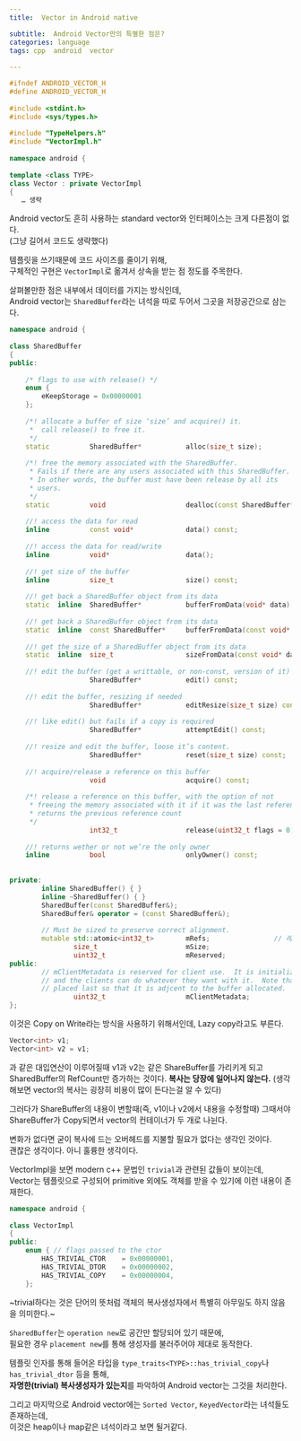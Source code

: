 ```yaml
---
title:  Vector in Android native

subtitle:  Android Vector만의 특별한 점은?
categories: language  
tags: cpp  android  vector
 
---
```


  
  
```cpp  
#ifndef ANDROID_VECTOR_H  
#define ANDROID_VECTOR_H  
  
#include <stdint.h>  
#include <sys/types.h>  
  
#include "TypeHelpers.h"  
#include "VectorImpl.h"  
  
namespace android {  
  
template <class TYPE>  
class Vector : private VectorImpl  
{  
   … 생략  
```  
  
Android vector도 흔히 사용하는 standard vector와 인터페이스는 크게 다른점이 없다.  
(그냥 길어서 코드도 생략했다)  
  
템플릿을 쓰기때문에 코드 사이즈를 줄이기 위해,  
구체적인 구현은 `VectorImpl`로 옮겨서 상속을 받는 점 정도를 주목한다.  
  
살펴볼만한 점은 내부에서 데이터를 가지는 방식인데,  
Android vector는 `SharedBuffer`라는 녀석을 따로 두어서 그곳을 저장공간으로 삼는다.  
  
```cpp  
namespace android {  
  
class SharedBuffer  
{  
public:  
  
    /* flags to use with release() */  
    enum {  
        eKeepStorage = 0x00000001  
    };  
  
    /*! allocate a buffer of size ‘size’ and acquire() it.  
     *  call release() to free it.  
     */  
    static          SharedBuffer*           alloc(size_t size);  
      
    /*! free the memory associated with the SharedBuffer.  
     * Fails if there are any users associated with this SharedBuffer.  
     * In other words, the buffer must have been release by all its  
     * users.  
     */  
    static          void                    dealloc(const SharedBuffer* released);  
  
    //! access the data for read  
    inline          const void*             data() const;  
      
    //! access the data for read/write  
    inline          void*                   data();  
  
    //! get size of the buffer  
    inline          size_t                  size() const;  
   
    //! get back a SharedBuffer object from its data  
    static  inline  SharedBuffer*           bufferFromData(void* data);  
      
    //! get back a SharedBuffer object from its data  
    static  inline  const SharedBuffer*     bufferFromData(const void* data);  
  
    //! get the size of a SharedBuffer object from its data  
    static  inline  size_t                  sizeFromData(const void* data);  
      
    //! edit the buffer (get a writtable, or non-const, version of it)  
                    SharedBuffer*           edit() const;  
  
    //! edit the buffer, resizing if needed  
                    SharedBuffer*           editResize(size_t size) const;  
  
    //! like edit() but fails if a copy is required  
                    SharedBuffer*           attemptEdit() const;  
      
    //! resize and edit the buffer, loose it’s content.  
                    SharedBuffer*           reset(size_t size) const;  
  
    //! acquire/release a reference on this buffer  
                    void                    acquire() const;  
                      
    /*! release a reference on this buffer, with the option of not  
     * freeing the memory associated with it if it was the last reference  
     * returns the previous reference count  
     */       
                    int32_t                 release(uint32_t flags = 0) const;  
      
    //! returns wether or not we’re the only owner  
    inline          bool                    onlyOwner() const;  
      
  
private:  
        inline SharedBuffer() { }  
        inline ~SharedBuffer() { }  
        SharedBuffer(const SharedBuffer&);  
        SharedBuffer& operator = (const SharedBuffer&);  
   
        // Must be sized to preserve correct alignment.  
        mutable std::atomic<int32_t>        mRefs;                // 레퍼런스 카운터!  
                size_t                      mSize;  
                uint32_t                    mReserved;  
public:  
        // mClientMetadata is reserved for client use.  It is initialized to 0  
        // and the clients can do whatever they want with it.  Note that this is  
        // placed last so that it is adjcent to the buffer allocated.  
                uint32_t                    mClientMetadata;  
};  
```  
  
이것은 Copy on Write라는 방식을 사용하기 위해서인데, Lazy copy라고도 부른다.  
  
```cpp  
Vector<int> v1;  
Vector<int> v2 = v1;  
```  
과 같은 대입연산이 이루어질때 v1과 v2는 같은 ShareBuffer를 가리키게 되고 SharedBuffer의 RefCount만 증가하는 것이다. **복사는 당장에 일어나지 않는다.** (생각해보면 vector의 복사는 굉장히 비용이 많이 든다는걸 알 수 있다)  
  
그러다가 ShareBuffer의 내용이 변할때(즉, v1이나 v2에서 내용을 수정할때) 그때서야 ShareBuffer가 Copy되면서 vector의 컨테이너가 두 개로 나뉜다.  
  
변화가 없다면 굳이 복사에 드는 오버헤드를 지불할 필요가 없다는 생각인 것이다.  
괜찮은 생각이다. 아니 훌륭한 생각이다.  
  
VectorImpl을 보면 modern c++ 문법인 `trivial`과 관련된 값들이 보이는데,  
Vector는 템플릿으로 구성되어 primitive 외에도 객체를 받을 수 있기에 이런 내용이 존재한다.  
  
```cpp  
namespace android {  
  
class VectorImpl  
{  
public:  
    enum { // flags passed to the ctor  
        HAS_TRIVIAL_CTOR    = 0x00000001,  
        HAS_TRIVIAL_DTOR    = 0x00000002,  
        HAS_TRIVIAL_COPY    = 0x00000004,  
    };  
```  
  
~trivial하다는 것은 단어의 뜻처럼 객체의 복사생성자에서 특별히 아무일도 하지 않음을 의미한다.~  
  
`SharedBuffer`는 `operation new`로 공간만 할당되어 있기 때문에,  
필요한 경우 `placement new`를 통해 생성자를 불러주어야 제대로 동작한다.  
  
템플릿 인자를 통해 들어온 타입을 `type_traits<TYPE>::has_trivial_copy`나 `has_trivial_dtor` 등을 통해,  
**자명한(trivial) 복사생성자가 있는지**를 파악하여 Android vector는 그것을 처리한다.  
  
그리고 마지막으로 Android vector에는 `Sorted Vector`, `KeyedVector`라는 녀석들도 존재하는데,  
이것은 heap이나 map같은 녀석이라고 보면 될거같다.  
